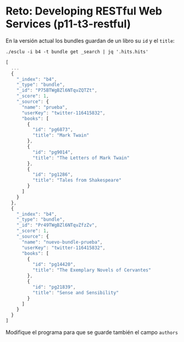 # Reto: Developing RESTful Web Services (p11-t3-restful)

En la versión actual los bundles guardan de un libro su `id` y el `title`:
```
./esclu -i b4 -t bundle get _search | jq '.hits.hits'
```

```js
[
  ...
  {
    "_index": "b4",
    "_type": "bundle",
    "_id": "P75BTWgBZl6NTqvZQTZt",
    "_score": 1,
    "_source": {
      "name": "prueba",
      "userKey": "twitter-116415832",
      "books": [
        {
          "id": "pg6873",
          "title": "Mark Twain"
        },
        {
          "id": "pg9014",
          "title": "The Letters of Mark Twain"
        },
        {
          "id": "pg1286",
          "title": "Tales from Shakespeare"
        }
      ]
    }
  },
  {
    "_index": "b4",
    "_type": "bundle",
    "_id": "Pr49TWgBZl6NTqvZfzZv",
    "_score": 1,
    "_source": {
      "name": "nuevo-bundle-prueba",
      "userKey": "twitter-116415832",
      "books": [
        {
          "id": "pg14420",
          "title": "The Exemplary Novels of Cervantes"
        },
        {
          "id": "pg21839",
          "title": "Sense and Sensibility"
        }
      ]
    }
  }
]
```
Modifique el programa para que se guarde también el campo `authors`
